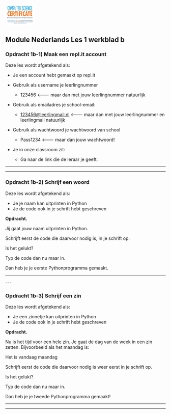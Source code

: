 <img src="../../img/Logo cs-certificate.jpg" style="zoom:9%"/>

## Module Nederlands Les 1 werkblad b

### Opdracht 1b-1) Maak een repl.it account

Deze les wordt afgetekend als:

- Je een account hebt gemaakt op repl.it

- Gebruik als username je leerlingnummer

  - 123456 <--- maar dan met jouw leerlingnummer natuurlijk

- Gebruik als emailadres je school-email:

  - 123456@leerlingmail.nl <--- maar dan met jouw leerlingnummer en leerlingmail natuurlijk

- Gebruik als wachtwoord je wachtwoord van school

  - Pass1234 <--- maar dan jouw wachtwoord!

- Je in onze classroom zit:

  - Ga naar de link die de leraar je geeft.

------

 <div style="page-break-after: always;"></div>

------



### Opdracht 1b-2) Schrijf een woord

Deze les wordt afgetekend als:

- Je je naam kan uitprinten in Python
- Je de code ook in je schrift hebt geschreven



**Opdracht.** 

Jij gaat jouw naam uitprinten in Python.

Schrijft eerst de code die daarvoor nodig is, in je schrift op.

Is het gelukt?

Typ de code dan nu maar in.

Dan heb je je eerste Pythonprogramma gemaakt. 

---
 <div style="page-break-after: always;"></div>
---



### Opdracht 1b-3) Schrijf een zin

Deze les wordt afgetekend als:

- Je een zinnetje kan uitprinten in Python
- Je de code ook in je schrift hebt geschreven



**Opdracht.** 

Nu is het tijd voor een hele zin. Je gaat de dag van de week in een zin zetten. Bijvoorbeeld als het maandag is:

Het is vandaag maandag

Schrijft eerst de code die daarvoor nodig is weer eerst in je schrift op.

Is het gelukt?

Typ de code dan nu maar in.

Dan heb je je tweede Pythonprogramma gemaakt!

------

 <div style="page-break-after: always;"></div>

------


